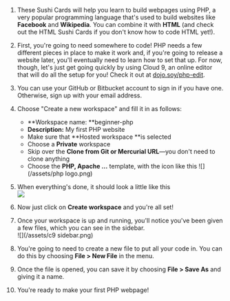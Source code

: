 1. These Sushi Cards will help you learn to build webpages using PHP, a very popular programming language that's used to build websites like **Facebook** and **Wikipedia**. You can combine it with **HTML** \(and check out the HTML Sushi Cards if you don't know how to code HTML yet!\).
2. First, you're going to need somewhere to code! PHP needs a few different pieces in place to make it work and, if you're going to release a website later, you'll eventually need to learn how to set that up. For now, though, let's just get going quickly by using Cloud 9, an online editor that will do all the setup for you! Check it out at [dojo.soy/php-edit](http://dojo.soy/php-edit).
3. You can use your GitHub or Bitbucket account to sign in if you have one. Otherwise, sign up with your email address.
4. Choose "Create a new workspace" and fill it in as follows:
   * **Workspace name: **beginner-php
   * **Description:** My first PHP website
   * Make sure that **Hosted workspace **is selected
   * Choose  a **Private** workspace
   * Skip over the **Clone from Git or Mercurial URL**—you don't need to clone anything
   * Choose the **PHP, Apache ...** template, with the icon like this
     ![](/assets/php logo.png)
5. When everything's done, it should look a little like this  
   ![](/assets/c9-setup.png)

6. Now just click on **Create workspace** and you're all set!

7. Once your workspace is up and running, you'll notice you've been given a few files, which you can see in the sidebar.  
   ![](/assets/c9 sidebar.png)

8. You're going to need to create a new file to put all your code in. You can do this by choosing **File &gt; New File** in the menu.

9. Once the file is opened, you can save it by choosing **File &gt; Save As** and giving it a name.

10. You're ready to make your first PHP webpage!



